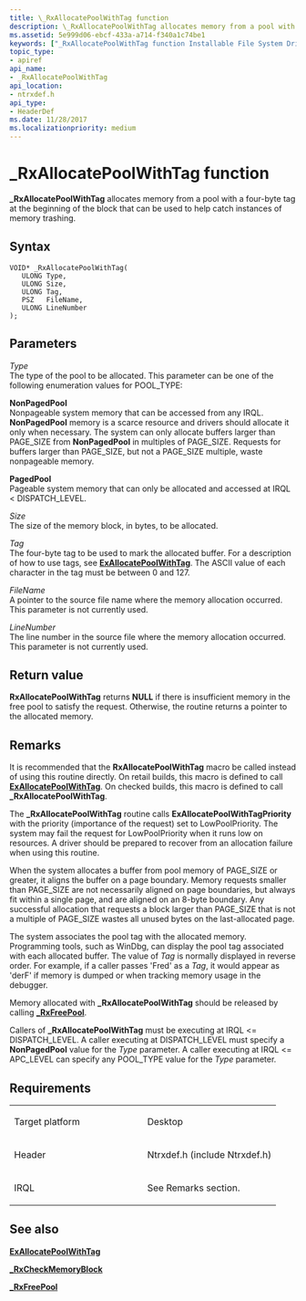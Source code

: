 ```yaml
---
title: \_RxAllocatePoolWithTag function
description: \_RxAllocatePoolWithTag allocates memory from a pool with a four-byte tag at the beginning of the block that can be used to help catch instances of memory trashing.
ms.assetid: 5e999d06-ebcf-433a-a714-f340a1c74be1
keywords: ["_RxAllocatePoolWithTag function Installable File System Drivers"]
topic_type:
- apiref
api_name:
- _RxAllocatePoolWithTag
api_location:
- ntrxdef.h
api_type:
- HeaderDef
ms.date: 11/28/2017
ms.localizationpriority: medium
---
```


# \_RxAllocatePoolWithTag function


**\_RxAllocatePoolWithTag** allocates memory from a pool with a four-byte tag at the beginning of the block that can be used to help catch instances of memory trashing.

Syntax
------

```ManagedCPlusPlus
VOID* _RxAllocatePoolWithTag(
   ULONG Type,
   ULONG Size,
   ULONG Tag,
   PSZ   FileName,
   ULONG LineNumber
);
```

Parameters
----------

*Type*   
The type of the pool to be allocated. This parameter can be one of the following enumeration values for POOL\_TYPE:

<a href="" id="nonpagedpool"></a>**NonPagedPool**  
Nonpageable system memory that can be accessed from any IRQL. **NonPagedPool** memory is a scarce resource and drivers should allocate it only when necessary. The system can only allocate buffers larger than PAGE\_SIZE from **NonPagedPool** in multiples of PAGE\_SIZE. Requests for buffers larger than PAGE\_SIZE, but not a PAGE\_SIZE multiple, waste nonpageable memory.

<a href="" id="pagedpool"></a>**PagedPool**  
Pageable system memory that can only be allocated and accessed at IRQL &lt; DISPATCH\_LEVEL.

*Size*   
The size of the memory block, in bytes, to be allocated.

*Tag*   
The four-byte tag to be used to mark the allocated buffer. For a description of how to use tags, see [**ExAllocatePoolWithTag**](https://msdn.microsoft.com/library/windows/hardware/ff544520). The ASCII value of each character in the tag must be between 0 and 127.

*FileName*   
A pointer to the source file name where the memory allocation occurred. This parameter is not currently used.

*LineNumber*   
The line number in the source file where the memory allocation occurred. This parameter is not currently used.

Return value
------------

**RxAllocatePoolWithTag** returns **NULL** if there is insufficient memory in the free pool to satisfy the request. Otherwise, the routine returns a pointer to the allocated memory.

Remarks
-------

It is recommended that the **RxAllocatePoolWithTag** macro be called instead of using this routine directly. On retail builds, this macro is defined to call [**ExAllocatePoolWithTag**](https://msdn.microsoft.com/library/windows/hardware/ff544520). On checked builds, this macro is defined to call **\_RxAllocatePoolWithTag**.

The **\_RxAllocatePoolWithTag** routine calls **ExAllocatePoolWithTagPriority** with the priority (importance of the request) set to LowPoolPriority. The system may fail the request for LowPoolPriority when it runs low on resources. A driver should be prepared to recover from an allocation failure when using this routine.

When the system allocates a buffer from pool memory of PAGE\_SIZE or greater, it aligns the buffer on a page boundary. Memory requests smaller than PAGE\_SIZE are not necessarily aligned on page boundaries, but always fit within a single page, and are aligned on an 8-byte boundary. Any successful allocation that requests a block larger than PAGE\_SIZE that is not a multiple of PAGE\_SIZE wastes all unused bytes on the last-allocated page.

The system associates the pool tag with the allocated memory. Programming tools, such as WinDbg, can display the pool tag associated with each allocated buffer. The value of *Tag* is normally displayed in reverse order. For example, if a caller passes 'Fred' as a *Tag*, it would appear as 'derF' if memory is dumped or when tracking memory usage in the debugger.

Memory allocated with **\_RxAllocatePoolWithTag** should be released by calling [**\_RxFreePool**](-rxfreepool.md).

Callers of **\_RxAllocatePoolWithTag** must be executing at IRQL &lt;= DISPATCH\_LEVEL. A caller executing at DISPATCH\_LEVEL must specify a **NonPagedPool** value for the *Type* parameter. A caller executing at IRQL &lt;= APC\_LEVEL can specify any POOL\_TYPE value for the *Type* parameter.

Requirements
------------

<table>
<colgroup>
<col width="50%" />
<col width="50%" />
</colgroup>
<tbody>
<tr class="odd">
<td align="left"><p>Target platform</p></td>
<td align="left">Desktop</td>
</tr>
<tr class="even">
<td align="left"><p>Header</p></td>
<td align="left">Ntrxdef.h (include Ntrxdef.h)</td>
</tr>
<tr class="odd">
<td align="left"><p>IRQL</p></td>
<td align="left"><p>See Remarks section.</p></td>
</tr>
</tbody>
</table>

## See also


[**ExAllocatePoolWithTag**](https://msdn.microsoft.com/library/windows/hardware/ff544520)

[**\_RxCheckMemoryBlock**](-rxcheckmemoryblock.md)

[**\_RxFreePool**](-rxfreepool.md)

 

 






